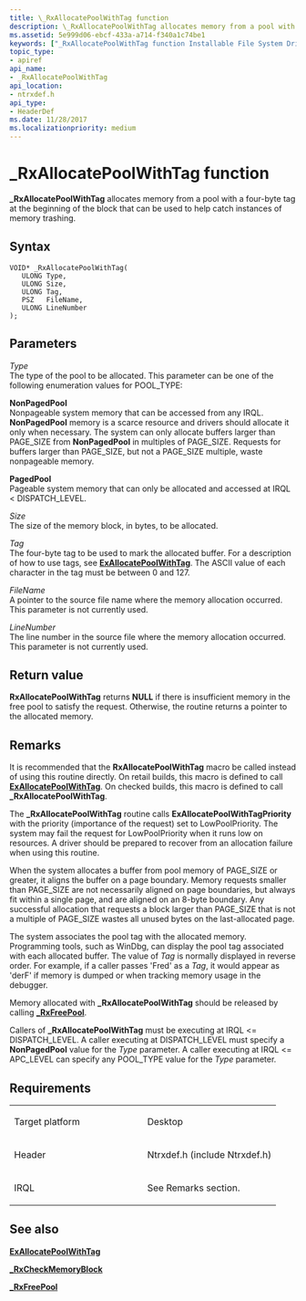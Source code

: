 ```yaml
---
title: \_RxAllocatePoolWithTag function
description: \_RxAllocatePoolWithTag allocates memory from a pool with a four-byte tag at the beginning of the block that can be used to help catch instances of memory trashing.
ms.assetid: 5e999d06-ebcf-433a-a714-f340a1c74be1
keywords: ["_RxAllocatePoolWithTag function Installable File System Drivers"]
topic_type:
- apiref
api_name:
- _RxAllocatePoolWithTag
api_location:
- ntrxdef.h
api_type:
- HeaderDef
ms.date: 11/28/2017
ms.localizationpriority: medium
---
```


# \_RxAllocatePoolWithTag function


**\_RxAllocatePoolWithTag** allocates memory from a pool with a four-byte tag at the beginning of the block that can be used to help catch instances of memory trashing.

Syntax
------

```ManagedCPlusPlus
VOID* _RxAllocatePoolWithTag(
   ULONG Type,
   ULONG Size,
   ULONG Tag,
   PSZ   FileName,
   ULONG LineNumber
);
```

Parameters
----------

*Type*   
The type of the pool to be allocated. This parameter can be one of the following enumeration values for POOL\_TYPE:

<a href="" id="nonpagedpool"></a>**NonPagedPool**  
Nonpageable system memory that can be accessed from any IRQL. **NonPagedPool** memory is a scarce resource and drivers should allocate it only when necessary. The system can only allocate buffers larger than PAGE\_SIZE from **NonPagedPool** in multiples of PAGE\_SIZE. Requests for buffers larger than PAGE\_SIZE, but not a PAGE\_SIZE multiple, waste nonpageable memory.

<a href="" id="pagedpool"></a>**PagedPool**  
Pageable system memory that can only be allocated and accessed at IRQL &lt; DISPATCH\_LEVEL.

*Size*   
The size of the memory block, in bytes, to be allocated.

*Tag*   
The four-byte tag to be used to mark the allocated buffer. For a description of how to use tags, see [**ExAllocatePoolWithTag**](https://msdn.microsoft.com/library/windows/hardware/ff544520). The ASCII value of each character in the tag must be between 0 and 127.

*FileName*   
A pointer to the source file name where the memory allocation occurred. This parameter is not currently used.

*LineNumber*   
The line number in the source file where the memory allocation occurred. This parameter is not currently used.

Return value
------------

**RxAllocatePoolWithTag** returns **NULL** if there is insufficient memory in the free pool to satisfy the request. Otherwise, the routine returns a pointer to the allocated memory.

Remarks
-------

It is recommended that the **RxAllocatePoolWithTag** macro be called instead of using this routine directly. On retail builds, this macro is defined to call [**ExAllocatePoolWithTag**](https://msdn.microsoft.com/library/windows/hardware/ff544520). On checked builds, this macro is defined to call **\_RxAllocatePoolWithTag**.

The **\_RxAllocatePoolWithTag** routine calls **ExAllocatePoolWithTagPriority** with the priority (importance of the request) set to LowPoolPriority. The system may fail the request for LowPoolPriority when it runs low on resources. A driver should be prepared to recover from an allocation failure when using this routine.

When the system allocates a buffer from pool memory of PAGE\_SIZE or greater, it aligns the buffer on a page boundary. Memory requests smaller than PAGE\_SIZE are not necessarily aligned on page boundaries, but always fit within a single page, and are aligned on an 8-byte boundary. Any successful allocation that requests a block larger than PAGE\_SIZE that is not a multiple of PAGE\_SIZE wastes all unused bytes on the last-allocated page.

The system associates the pool tag with the allocated memory. Programming tools, such as WinDbg, can display the pool tag associated with each allocated buffer. The value of *Tag* is normally displayed in reverse order. For example, if a caller passes 'Fred' as a *Tag*, it would appear as 'derF' if memory is dumped or when tracking memory usage in the debugger.

Memory allocated with **\_RxAllocatePoolWithTag** should be released by calling [**\_RxFreePool**](-rxfreepool.md).

Callers of **\_RxAllocatePoolWithTag** must be executing at IRQL &lt;= DISPATCH\_LEVEL. A caller executing at DISPATCH\_LEVEL must specify a **NonPagedPool** value for the *Type* parameter. A caller executing at IRQL &lt;= APC\_LEVEL can specify any POOL\_TYPE value for the *Type* parameter.

Requirements
------------

<table>
<colgroup>
<col width="50%" />
<col width="50%" />
</colgroup>
<tbody>
<tr class="odd">
<td align="left"><p>Target platform</p></td>
<td align="left">Desktop</td>
</tr>
<tr class="even">
<td align="left"><p>Header</p></td>
<td align="left">Ntrxdef.h (include Ntrxdef.h)</td>
</tr>
<tr class="odd">
<td align="left"><p>IRQL</p></td>
<td align="left"><p>See Remarks section.</p></td>
</tr>
</tbody>
</table>

## See also


[**ExAllocatePoolWithTag**](https://msdn.microsoft.com/library/windows/hardware/ff544520)

[**\_RxCheckMemoryBlock**](-rxcheckmemoryblock.md)

[**\_RxFreePool**](-rxfreepool.md)

 

 






